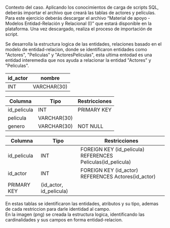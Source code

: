 Contexto del caso.
Aplicando los conocimientos de carga de scripts SQL, deberás importar el archivo que creará las tablas de actores y películas. Para este ejercicio deberás descargar el archivo “Material de apoyo - Modelos Entidad-Relación y Relacional (I)” que estará disponible en la plataforma. Una vez descargado, realiza el proceso de importación de script.

Se desarrolla la estructura logica de las entidades, relaciones basado en el modelo de entidad-relacion, donde se identificaron entidades como "Actores", "Peliculas" y "ActoresPeliculas", esta ultima entodad es una entidad interemedia que nos ayuda a relacionar la entidad "Actores" y "Peliculas".  

| id_actor | nombre     |
|----------|------------|
| INT      | VARCHAR(30)|

| Columna     | Tipo          | Restricciones      |
|-------------|---------------|--------------------|
| id_pelicula | INT           | PRIMARY KEY        |
| pelicula    | VARCHAR(30)   |                    |
| genero      | VARCHAR(30)   | NOT NULL           |

| Columna     | Tipo        | Restricciones                                             |
|-------------|-------------|-----------------------------------------------------------|
| id_pelicula | INT         | FOREIGN KEY (id_pelicula) REFERENCES Peliculas(id_pelicula) |
| id_actor    | INT         | FOREIGN KEY (id_actor) REFERENCES Actores(id_actor)        |
| PRIMARY KEY | (id_actor, id_pelicula) |                                           |

En estas tablas se identificaron las entidades, atributos y su tipo, ademas de cada restriccion para darle identidad al campo.  
En la imagen (png) se creada la estructura logica, identificando las cardinalidades y sus campos en forma entidad-relacion.
